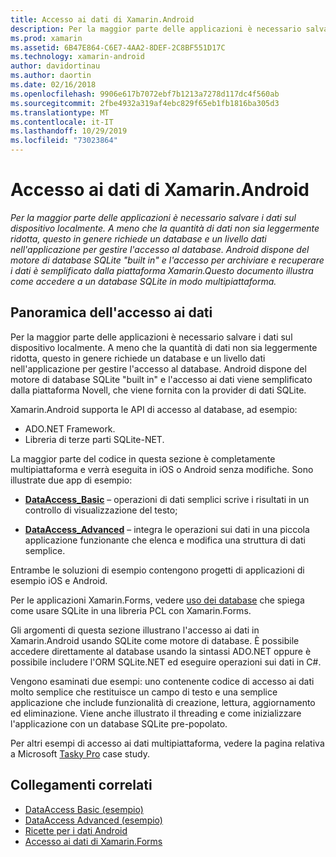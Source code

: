 ```yaml
---
title: Accesso ai dati di Xamarin.Android
description: Per la maggior parte delle applicazioni è necessario salvare i dati sul dispositivo localmente. A meno che la quantità di dati non sia leggermente ridotta, questo in genere richiede un database e un livello dati nell'applicazione per gestire l'accesso al database.  Android dispone del motore di database SQLite "built in" e l'accesso per archiviare e recuperare i dati è semplificato dalla piattaforma Novell. Questo documento illustra come accedere a un database SQLite in modo multipiattaforma.
ms.prod: xamarin
ms.assetid: 6B47E864-C6E7-4AA2-8DEF-2C8BF551D17C
ms.technology: xamarin-android
author: davidortinau
ms.author: daortin
ms.date: 02/16/2018
ms.openlocfilehash: 9906e617b7072ebf7b1213a7278d117dc4f560ab
ms.sourcegitcommit: 2fbe4932a319af4ebc829f65eb1fb1816ba305d3
ms.translationtype: MT
ms.contentlocale: it-IT
ms.lasthandoff: 10/29/2019
ms.locfileid: "73023864"
---
```

# <a name="xamarinandroid-data-access"></a>Accesso ai dati di Xamarin.Android

_Per la maggior parte delle applicazioni è necessario salvare i dati sul dispositivo localmente. A meno che la quantità di dati non sia leggermente ridotta, questo in genere richiede un database e un livello dati nell'applicazione per gestire l'accesso al database.  Android dispone del motore di database SQLite "built in" e l'accesso per archiviare e recuperare i dati è semplificato dalla piattaforma Xamarin.Questo documento illustra come accedere a un database SQLite in modo multipiattaforma._

## <a name="data-access-overview"></a>Panoramica dell'accesso ai dati

Per la maggior parte delle applicazioni è necessario salvare i dati sul dispositivo localmente. A meno che la quantità di dati non sia leggermente ridotta, questo in genere richiede un database e un livello dati nell'applicazione per gestire l'accesso al database. Android dispone del motore di database SQLite "built in" e l'accesso ai dati viene semplificato dalla piattaforma Novell, che viene fornita con la provider di dati SQLite.

Xamarin.Android supporta le API di accesso al database, ad esempio:

- ADO.NET Framework.
- Libreria di terze parti SQLite-NET.

La maggior parte del codice in questa sezione è completamente multipiattaforma e verrà eseguita in iOS o Android senza modifiche. Sono illustrate due app di esempio:

- [**DataAccess_Basic**](https://github.com/xamarin/mobile-samples/tree/master/DataAccess/Basic) &ndash; operazioni di dati semplici scrive i risultati in un controllo di visualizzazione del testo;

- [**DataAccess_Advanced**](https://github.com/xamarin/mobile-samples/tree/master/DataAccess/Advanced) &ndash; integra le operazioni sui dati in una piccola applicazione funzionante che elenca e modifica una struttura di dati semplice.

Entrambe le soluzioni di esempio contengono progetti di applicazioni di esempio iOS e Android.

Per le applicazioni Xamarin.Forms, vedere [uso dei database](~/xamarin-forms/data-cloud/data/databases.md) che spiega come usare SQLite in una libreria PCL con Xamarin.Forms.

Gli argomenti di questa sezione illustrano l'accesso ai dati in Xamarin.Android usando SQLite come motore di database. È possibile accedere direttamente al database usando la sintassi ADO.NET oppure è possibile includere l'ORM SQLite.NET ed eseguire operazioni sui dati in C#.

Vengono esaminati due esempi: uno contenente codice di accesso ai dati molto semplice che restituisce un campo di testo e una semplice applicazione che include funzionalità di creazione, lettura, aggiornamento ed eliminazione. Viene anche illustrato il threading e come inizializzare l'applicazione con un database SQLite pre-popolato.

Per altri esempi di accesso ai dati multipiattaforma, vedere la pagina relativa a Microsoft [Tasky Pro](~/cross-platform/app-fundamentals/building-cross-platform-applications/case-study-tasky.md) case study.

## <a name="related-links"></a>Collegamenti correlati

- [DataAccess Basic (esempio)](https://github.com/xamarin/mobile-samples/tree/master/DataAccess/Basic)
- [DataAccess Advanced (esempio)](https://github.com/xamarin/mobile-samples/tree/master/DataAccess/Advanced)
- [Ricette per i dati Android](https://github.com/xamarin/recipes/tree/master/Recipes/android/data)
- [Accesso ai dati di Xamarin.Forms](~/xamarin-forms/data-cloud/data/databases.md)
